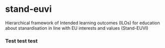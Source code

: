 # stand-euvi
Hierarchical framework of Intended learning outcomes (ILOs) for education about stanardisation in line with EU interests and values (Stand-EUVI)

### Test test test ###